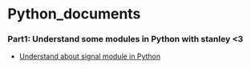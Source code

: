 # Python_documents

### Part1: Understand some modules in Python with stanley <3
- [Understand about signal module in Python](signal.md)

